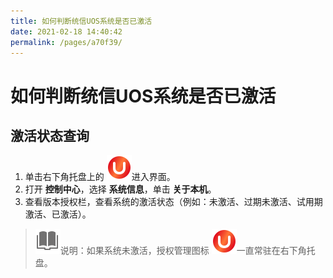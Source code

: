 ```yaml
---
title: 如何判断统信UOS系统是否已激活
date: 2021-02-18 14:40:42
permalink: /pages/a70f39/
---
```

# 如何判断统信UOS系统是否已激活

## 激活状态查询

1. 单击右下角托盘上的 ![authorize1](./fig/authorize1.svg)进入界面。
2. 打开 **控制中心**，选择 **系统信息**，单击 **关于本机**。
3. 查看版本授权栏，查看系统的激活状态（例如：未激活、过期未激活、试用期激活、已激活）。

> ![notes](./fig/notes.svg)说明：如果系统未激活，授权管理图标 ![authorize1](./fig/authorize1.svg)一直常驻在右下角托盘。

